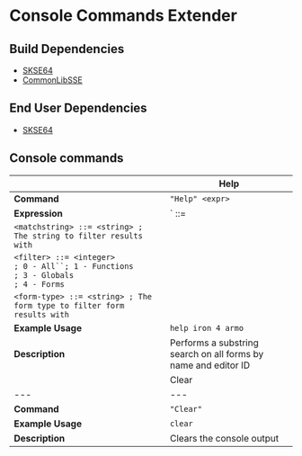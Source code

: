 # Console Commands Extender

## Build Dependencies
* [SKSE64](https://skse.silverlock.org/)
* [CommonLibSSE](https://github.com/Ryan-rsm-McKenzie/CommonLibSSE)

## End User Dependencies
* [SKSE64](https://skse.silverlock.org/)

## Console commands
<img width=120/> | Help
--- | ---
**Command** | `"Help" <expr>`
**Expression** | `<exp> ::= <empty> | <matchstring> | <matchstring> <filter> | <matchstring> <filter> <form-type>`
| `<matchstring> ::= <string> ; The string to filter results with`
| `<filter> ::= <integer>`<br>`; 0 - All``; 1 - Functions`<br>`; 3 - Globals`<br>`; 4 - Forms`
| `<form-type> ::= <string> ; The form type to filter form results with`
**Example Usage** | `help iron 4 armo`
**Description** | Performs a substring search on all forms by name and editor ID
<img width=120/> | Clear
--- | ---
**Command** | `"Clear"`
**Example Usage** | `clear`
**Description** | Clears the console output
